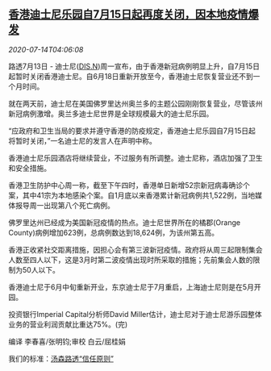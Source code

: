 <!--1594700595000-->
[香港迪士尼乐园自7月15日起再度关闭，因本地疫情爆发](https://cn.reuters.com/article/hk-covid-disney-close-0714-idCNKCS24F0C9)
------

<div><i>2020-07-14T04:06:08</i></div><div class="StandardArticleBody_body"><p>路透7月13日 - 迪士尼(<span id="symbol_DIS.N_0"><a href="//www.reuters.com/companies/DIS.N">DIS.N</a></span>)周一宣布，由于香港新冠病例明显上升，自7月15日起暂时关闭香港迪士尼。自6月18日重新开放至今，香港迪士尼恢复营业还不到一个月时间。 </p><p>就在两天前，迪士尼在美国佛罗里达州奥兰多的主题公园刚刚恢复营业，尽管该州新冠病例激增。奥兰多迪士尼世界是全球规模最大的迪士尼乐园。 </p><p>“应政府和卫生当局的要求并遵守香港的防疫规定，香港迪士尼乐园自7月15日起将暂时关闭，”一名迪士尼的发言人在声明中称。 </p><p>香港迪士尼乐园酒店将继续营业，不过服务有所调整。迪士尼称，酒店加强了卫生和安全措施。 </p><p>香港卫生防护中心周一称，截至下午四时，香港单日新增52宗新冠病毒确诊个案，其中41宗为本地感染个案。自1月底以来香港累计新冠病例共1,522例，当地媒体报导周一出现第八个死亡病例。 </p><p>佛罗里达州已经成为美国新冠疫情的热点。迪士尼世界所在的橘郡(Orange County)病例增加623例，总病例数达到18,624例，为该州第五高。 </p><p>香港正收紧社交距离措施，因担心会有第三波新冠疫情。政府将从周三起限制集会人数至四人以下，这是3月时第二波疫情出现时所采取的措施；先前集会人数的限制为50人以下。 </p><p>香港迪士尼于6月中旬重新开业，东京迪士尼于7月重启，上海迪士尼则是在5月开园。 </p><p>投资银行Imperial Capital分析师David Miller估计，迪士尼对于迪士尼游乐园整体业务的营业利润贡献比重达75%。(完) </p><div class="Attribution_container"><div class="Attribution_attribution"><p class="Attribution_content">编译 李春喜/张明钧;审校 白云/屈桂娟 </p></div></div><div class="StandardArticleBody_trustBadgeContainer"><span class="StandardArticleBody_trustBadgeTitle">我们的标准：</span><span class="trustBadgeUrl"><a href="https://www.thomsonreuters.cn/content/dam/openweb/documents/pdf/china/brochures/about-us-1.pdf">汤森路透“信任原则”</a></span></div></div>
